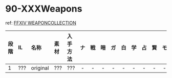 # 90-XXXWeapons

ref: [FFXIV WEAPONCOLLECTION](https://weapon.ffxivcollection.com/)

| 段階 | IL | 名称 | 素材 | 入手方法 | ナ | 戦 | 暗 | ガ | 白 | 学 | 占 | 賢 | モ | 竜 | 忍 | 侍 | リ | 詩 | 機 | 踊 | 黒 | 召 | 赤 | 
| :--- | :--- | :--- | :--- | :--- | :---: | :---: | :---: | :---: | :---: | :---: | :---: | :---: | :---: | :---: | :---: | :---: | :---: | :---: | :---: | :---: | :---: | :---: | :---: | 
| 1 | ??? | original | ??? | ??? | - | - | - | - | - | - | - | - | - | - | - | - | - | - | - | - | - | - | - | 